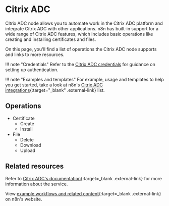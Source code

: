 # Citrix ADC

Citrix ADC node allows you to automate work in the Citrix ADC platform and integrate Citrix ADC with other applications. n8n has built-in support for a wide range of Citrix ADC features, which includes basic operations like creating and installing certificates and files.

On this page, you'll find a list of operations the Citrix ADC node supports and links to more resources.

!!! note "Credentials"
    Refer to the [Citrix ADC credentials](https://docs.n8n.io/integrations/builtin/credentials/citrixadc/) for guidance on setting up authentication. 

!!! note "Examples and templates"
    For example, usage and templates to help you get started, take a look at n8n's [Citrix ADC integrations](https://n8n.io/integrations/citrix-adc/){:target="_blank" .external-link} list.


## Operations

* Certificate
	* Create
	* Install
* File
	* Delete
	* Download
	* Upload

## Related resources

Refer to [Citrix ADC's documentation](https://docs.citrix.com/en-us/citrix-adc/current-release/){:target=_blank .external-link} for more information about the service.

View [example workflows and related content](https://n8n.io/integrations/citrix-adc/){:target=_blank .external-link} on n8n's website.
